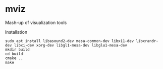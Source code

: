 # mviz
Mash-up of visualization tools

Installation
```
sudo apt install libasound2-dev mesa-common-dev libx11-dev libxrandr-dev libxi-dev xorg-dev libgl1-mesa-dev libglu1-mesa-dev
mkdir build
cd build
cmake ..
make
```
